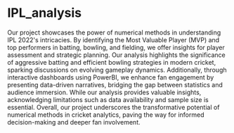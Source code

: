 # IPL_analysis
Our project showcases the power of numerical methods in understanding
IPL 2022's intricacies. By identifying the Most Valuable Player (MVP) and
top performers in batting, bowling, and fielding, we offer insights for player
assessment and strategic planning. Our analysis highlights the significance
of aggressive batting and efficient bowling strategies in modern cricket, sparking discussions on evolving gameplay dynamics. Additionally, through
interactive dashboards using PowerBI, we enhance fan engagement by
presenting data-driven narratives, bridging the gap between statistics and
audience immersion. While our analysis provides valuable insights, acknowledging limitations such as data availability and sample size is
essential. Overall, our project underscores the transformative potential of
numerical methods in cricket analytics, paving the way for informed
decision-making and deeper fan involvement.
